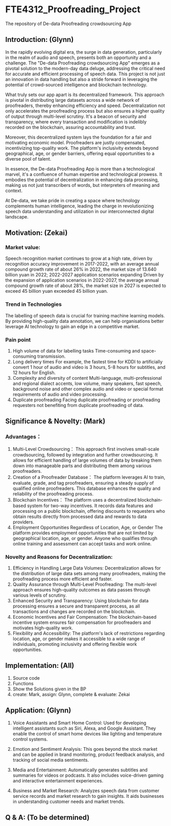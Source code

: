 # FTE4312_Proofreading_Project
The repository of De-data Proofreading crowdsourcing App

## Introduction: (Glynn)  

In the rapidly evolving digital era, the surge in data generation, particularly in the realm of audio and speech, presents both an opportunity and a challenge. The "De-data Proofreading crowdsourcing App" emerges as a pivotal solution to the modern-day data deluge, addressing the critical need for accurate and efficient processing of speech data. This project is not just an innovation in data handling but also a stride forward in leveraging the potential of crowd-sourced intelligence and blockchain technology.

What truly sets our app apart is its decentralized framework. This approach is pivotal in distributing large datasets across a wide network of proofreaders, thereby enhancing efficiency and speed. Decentralization not only accelerates the proofreading process but also ensures a higher quality of output through multi-level scrutiny. It's a beacon of security and transparency, where every transaction and modification is indelibly recorded on the blockchain, assuring accountability and trust.

Moreover, this decentralized system lays the foundation for a fair and motivating economic model. Proofreaders are justly compensated, incentivizing top-quality work. The platform's inclusivity extends beyond geographical, age, or gender barriers, offering equal opportunities to a diverse pool of talent.

In essence, the De-data Proofreading App is more than a technological marvel, it's a confluence of human expertise and technological prowess. It embodies the potential of decentralization in enhancing data processing, making us not just transcribers of words, but interpreters of meaning and context.

At De-data, we take pride in creating a space where technology complements human intelligence, leading the charge in revolutionizing speech data understanding and utilization in our interconnected digital landscape.

## Motivation: (Zekai)  
### Market value:
 Speech recognition market continues to grow at a high rate, driven by recognition accuracy improvement in 2017-2022, with an average annual compound growth rate of about 26% in 2022, the market size of 13.640 billion yuan in 2022; 2022-2027 application scenarios expanding Driven by the expansion of application scenarios in 2022-2027, the average annual compound growth rate of about 28%, the market size in 2027 is expected to exceed 45 billion yuan exceeded 45 billion yuan.

 ### Trend in Technologies
 The labelling of speech data is crucial for training machine learning models. By providing high-quality data annotation, we can help organisations better leverage AI technology to gain an edge in a competitive market.

 ### Pain point
 1. High volume of data for labelling tasks
 Time-consuming and space-consuming transmission.
 2. Long delivery times
 For example, the fastest time for KDDI to artificially convert 1 hour of audio and video is 3 hours, 5-8 hours for subtitles, and 12 hours for English.
 3. Complexity and diversity of content
 Multi-language, multi-professional and regional dialect accents, low volume, many speakers, fast speech, background noise and other complex audio and video or special format requirements of audio and video processing.
 4. Duplicate proofreading
 Facing duplicate proofreading or proofreading requesters not benefiting from duplicate proofreading of data.

## Significance & Novelty: (Mark)  
### Advantages：
1. Multi-Level Crowdsourcing：
This approach first involves small-scale crowdsourcing, followed by integration and further crowdsourcing. It allows for efficient handling of large volumes of data by breaking them down into manageable parts and distributing them among various proofreaders.
2. Creation of a Proofreader Database：
The platform leverages AI to train, evaluate, grade, and tag proofreaders, ensuring a steady supply of qualified online proofreaders. This database enhances the quality and reliability of the proofreading process.
3. Blockchain Incentives：
The platform uses a decentralized blockchain-based system for two-way incentives. It records data features and processing on a public blockchain, offering discounts to requesters who obtain results directly from processed data and rewards to data providers.
4. Employment Opportunities Regardless of Location, Age, or Gender
The platform provides employment opportunities that are not limited by geographical location, age, or gender. Anyone who qualifies through online training and assessment can accept tasks and work online.

### Novelty and Reasons for Decentralization:
1. Efficiency in Handling Large Data Volumes:
Decentralization allows for the distribution of large data sets among many proofreaders, making the proofreading process more efficient and faster.
2. Quality Assurance through Multi-Level Proofreading:
The multi-level approach ensures high-quality outcomes as data passes through various levels of scrutiny.
3. Enhanced Security and Transparency:
Using blockchain for data processing ensures a secure and transparent process, as all transactions and changes are recorded on the blockchain.
4. Economic Incentives and Fair Compensation:
The blockchain-based incentive system ensures fair compensation for proofreaders and motivates high-quality work.
5. Flexibility and Accessibility:
The platform's lack of restrictions regarding location, age, or gender makes it accessible to a wide range of individuals, promoting inclusivity and offering flexible work opportunities.

## Implementation: (All)
1. Source code  
2. Functions  
3. Show the Solutions given in the BP
4. create: Mark, assign: Glynn, complete & evaluate: Zekai

## Application: (Glynn)
1. Voice Assistants and Smart Home Control:
Used for developing intelligent assistants such as Siri, Alexa, and Google Assistant. They enable the control of smart home devices like lighting and temperature control systems.

2. Emotion and Sentiment Analysis:
This goes beyond the stock market and can be applied in brand monitoring, product feedback analysis, and tracking of social media sentiments.

3. Media and Entertainment:
Automatically generates subtitles and summaries for videos or podcasts. It also includes voice-driven gaming and interactive entertainment experiences.

4. Business and Market Research:
Analyzes speech data from customer service records and market research to gain insights. It aids businesses in understanding customer needs and market trends.

## Q & A: (To be determined)  
